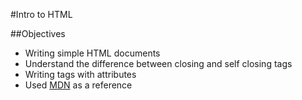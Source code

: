 #Intro to HTML

##Objectives

* Writing simple HTML documents
* Understand the difference between closing and self closing tags
* Writing tags with attributes
* Used [MDN](https://developer.mozilla.org/en-US/docs/Web/HTML) as a reference
